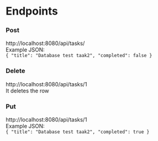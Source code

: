 # Endpoints

### Post
http://localhost:8080/api/tasks/
<br>
Example JSON:<br>
`{
  "title": "Database test taak2",
  "completed": false
}`

### Delete
http://localhost:8080/api/tasks/1
<br>
It deletes the row

### Put
http://localhost:8080/api/tasks/1
<br>
Example JSON:
<br>
`{
  "title": "Database test taak2",
  "completed": true
}`
